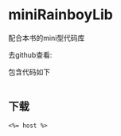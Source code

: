 # miniRainboyLib

配合本书的mini型代码库

去github查看: <toGitLink file="./" type="tree" branch="master" />

包含代码如下

```plaintext
```

## 下载

```plaintext
<%= host %>
```
